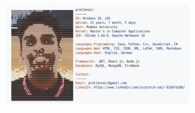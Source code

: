 <a href="https://www.linkedin.com/in/pratik-nair-81b07a200/">
  <picture>
    <source media="(prefers-color-scheme: dark)" srcset="https://github.com/pratiksnair/pratiksnair/blob/d293637b2215146b55944b6975f85ca2de265d80/darkmodeu.svg">
    <img alt="Andrew Grant's GitHub Profile README" src="https://github.com/pratiksnair/pratiksnair/blob/dbd5dbf0a3578853cecfd39310b4851fe4de5a26/lightmodeu.svg">
  </picture>
</a>
